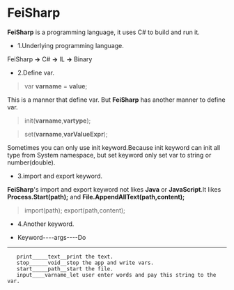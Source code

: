 # FeiSharp
**FeiSharp** is a programming language, it uses C# to build and run it.

- 1.Underlying programming language.

FeiSharp **->** C# **->** IL **->** Binary
- 2.Define var.

> var **varname** = **value**;

This is a manner that define var.
But **FeiSharp** has another manner to define var.

> init(**varname**,**vartype**);

> set(**varname**,**varValueExpr**);

Sometimes you can only use init keyword.Because init keyword can init all type from System namespace, but set keyword only set var to string or number(double).

- 3.import and export keyword.

**FeiSharp**'s import and export keyword not likes **Java** or **JavaScript**.It likes **Process.Start(path);** and **File.AppendAllText(path,content);**

>import(path); export(path,content);

- 4.Another keyword.

- Keyword----args----Do
_________________
       print_____text__print the text.
       stop______void__stop the app and write vars.
       start_____path__start the file.
       input____varname_let user enter words and pay this string to the var.

